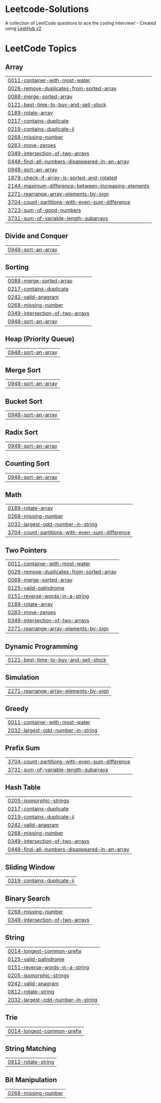 # Leetcode-Solutions
A collection of LeetCode questions to ace the coding interview! - Created using [LeetHub v2](https://github.com/arunbhardwaj/LeetHub-2.0)

<!---LeetCode Topics Start-->
# LeetCode Topics
## Array
|  |
| ------- |
| [0011-container-with-most-water](https://github.com/Lakhan2003/Leetcode-Solutions/tree/master/0011-container-with-most-water) |
| [0026-remove-duplicates-from-sorted-array](https://github.com/Lakhan2003/Leetcode-Solutions/tree/master/0026-remove-duplicates-from-sorted-array) |
| [0088-merge-sorted-array](https://github.com/Lakhan2003/Leetcode-Solutions/tree/master/0088-merge-sorted-array) |
| [0121-best-time-to-buy-and-sell-stock](https://github.com/Lakhan2003/Leetcode-Solutions/tree/master/0121-best-time-to-buy-and-sell-stock) |
| [0189-rotate-array](https://github.com/Lakhan2003/Leetcode-Solutions/tree/master/0189-rotate-array) |
| [0217-contains-duplicate](https://github.com/Lakhan2003/Leetcode-Solutions/tree/master/0217-contains-duplicate) |
| [0219-contains-duplicate-ii](https://github.com/Lakhan2003/Leetcode-Solutions/tree/master/0219-contains-duplicate-ii) |
| [0268-missing-number](https://github.com/Lakhan2003/Leetcode-Solutions/tree/master/0268-missing-number) |
| [0283-move-zeroes](https://github.com/Lakhan2003/Leetcode-Solutions/tree/master/0283-move-zeroes) |
| [0349-intersection-of-two-arrays](https://github.com/Lakhan2003/Leetcode-Solutions/tree/master/0349-intersection-of-two-arrays) |
| [0448-find-all-numbers-disappeared-in-an-array](https://github.com/Lakhan2003/Leetcode-Solutions/tree/master/0448-find-all-numbers-disappeared-in-an-array) |
| [0948-sort-an-array](https://github.com/Lakhan2003/Leetcode-Solutions/tree/master/0948-sort-an-array) |
| [1878-check-if-array-is-sorted-and-rotated](https://github.com/Lakhan2003/Leetcode-Solutions/tree/master/1878-check-if-array-is-sorted-and-rotated) |
| [2144-maximum-difference-between-increasing-elements](https://github.com/Lakhan2003/Leetcode-Solutions/tree/master/2144-maximum-difference-between-increasing-elements) |
| [2271-rearrange-array-elements-by-sign](https://github.com/Lakhan2003/Leetcode-Solutions/tree/master/2271-rearrange-array-elements-by-sign) |
| [3704-count-partitions-with-even-sum-difference](https://github.com/Lakhan2003/Leetcode-Solutions/tree/master/3704-count-partitions-with-even-sum-difference) |
| [3723-sum-of-good-numbers](https://github.com/Lakhan2003/Leetcode-Solutions/tree/master/3723-sum-of-good-numbers) |
| [3731-sum-of-variable-length-subarrays](https://github.com/Lakhan2003/Leetcode-Solutions/tree/master/3731-sum-of-variable-length-subarrays) |
## Divide and Conquer
|  |
| ------- |
| [0948-sort-an-array](https://github.com/Lakhan2003/Leetcode-Solutions/tree/master/0948-sort-an-array) |
## Sorting
|  |
| ------- |
| [0088-merge-sorted-array](https://github.com/Lakhan2003/Leetcode-Solutions/tree/master/0088-merge-sorted-array) |
| [0217-contains-duplicate](https://github.com/Lakhan2003/Leetcode-Solutions/tree/master/0217-contains-duplicate) |
| [0242-valid-anagram](https://github.com/Lakhan2003/Leetcode-Solutions/tree/master/0242-valid-anagram) |
| [0268-missing-number](https://github.com/Lakhan2003/Leetcode-Solutions/tree/master/0268-missing-number) |
| [0349-intersection-of-two-arrays](https://github.com/Lakhan2003/Leetcode-Solutions/tree/master/0349-intersection-of-two-arrays) |
| [0948-sort-an-array](https://github.com/Lakhan2003/Leetcode-Solutions/tree/master/0948-sort-an-array) |
## Heap (Priority Queue)
|  |
| ------- |
| [0948-sort-an-array](https://github.com/Lakhan2003/Leetcode-Solutions/tree/master/0948-sort-an-array) |
## Merge Sort
|  |
| ------- |
| [0948-sort-an-array](https://github.com/Lakhan2003/Leetcode-Solutions/tree/master/0948-sort-an-array) |
## Bucket Sort
|  |
| ------- |
| [0948-sort-an-array](https://github.com/Lakhan2003/Leetcode-Solutions/tree/master/0948-sort-an-array) |
## Radix Sort
|  |
| ------- |
| [0948-sort-an-array](https://github.com/Lakhan2003/Leetcode-Solutions/tree/master/0948-sort-an-array) |
## Counting Sort
|  |
| ------- |
| [0948-sort-an-array](https://github.com/Lakhan2003/Leetcode-Solutions/tree/master/0948-sort-an-array) |
## Math
|  |
| ------- |
| [0189-rotate-array](https://github.com/Lakhan2003/Leetcode-Solutions/tree/master/0189-rotate-array) |
| [0268-missing-number](https://github.com/Lakhan2003/Leetcode-Solutions/tree/master/0268-missing-number) |
| [2032-largest-odd-number-in-string](https://github.com/Lakhan2003/Leetcode-Solutions/tree/master/2032-largest-odd-number-in-string) |
| [3704-count-partitions-with-even-sum-difference](https://github.com/Lakhan2003/Leetcode-Solutions/tree/master/3704-count-partitions-with-even-sum-difference) |
## Two Pointers
|  |
| ------- |
| [0011-container-with-most-water](https://github.com/Lakhan2003/Leetcode-Solutions/tree/master/0011-container-with-most-water) |
| [0026-remove-duplicates-from-sorted-array](https://github.com/Lakhan2003/Leetcode-Solutions/tree/master/0026-remove-duplicates-from-sorted-array) |
| [0088-merge-sorted-array](https://github.com/Lakhan2003/Leetcode-Solutions/tree/master/0088-merge-sorted-array) |
| [0125-valid-palindrome](https://github.com/Lakhan2003/Leetcode-Solutions/tree/master/0125-valid-palindrome) |
| [0151-reverse-words-in-a-string](https://github.com/Lakhan2003/Leetcode-Solutions/tree/master/0151-reverse-words-in-a-string) |
| [0189-rotate-array](https://github.com/Lakhan2003/Leetcode-Solutions/tree/master/0189-rotate-array) |
| [0283-move-zeroes](https://github.com/Lakhan2003/Leetcode-Solutions/tree/master/0283-move-zeroes) |
| [0349-intersection-of-two-arrays](https://github.com/Lakhan2003/Leetcode-Solutions/tree/master/0349-intersection-of-two-arrays) |
| [2271-rearrange-array-elements-by-sign](https://github.com/Lakhan2003/Leetcode-Solutions/tree/master/2271-rearrange-array-elements-by-sign) |
## Dynamic Programming
|  |
| ------- |
| [0121-best-time-to-buy-and-sell-stock](https://github.com/Lakhan2003/Leetcode-Solutions/tree/master/0121-best-time-to-buy-and-sell-stock) |
## Simulation
|  |
| ------- |
| [2271-rearrange-array-elements-by-sign](https://github.com/Lakhan2003/Leetcode-Solutions/tree/master/2271-rearrange-array-elements-by-sign) |
## Greedy
|  |
| ------- |
| [0011-container-with-most-water](https://github.com/Lakhan2003/Leetcode-Solutions/tree/master/0011-container-with-most-water) |
| [2032-largest-odd-number-in-string](https://github.com/Lakhan2003/Leetcode-Solutions/tree/master/2032-largest-odd-number-in-string) |
## Prefix Sum
|  |
| ------- |
| [3704-count-partitions-with-even-sum-difference](https://github.com/Lakhan2003/Leetcode-Solutions/tree/master/3704-count-partitions-with-even-sum-difference) |
| [3731-sum-of-variable-length-subarrays](https://github.com/Lakhan2003/Leetcode-Solutions/tree/master/3731-sum-of-variable-length-subarrays) |
## Hash Table
|  |
| ------- |
| [0205-isomorphic-strings](https://github.com/Lakhan2003/Leetcode-Solutions/tree/master/0205-isomorphic-strings) |
| [0217-contains-duplicate](https://github.com/Lakhan2003/Leetcode-Solutions/tree/master/0217-contains-duplicate) |
| [0219-contains-duplicate-ii](https://github.com/Lakhan2003/Leetcode-Solutions/tree/master/0219-contains-duplicate-ii) |
| [0242-valid-anagram](https://github.com/Lakhan2003/Leetcode-Solutions/tree/master/0242-valid-anagram) |
| [0268-missing-number](https://github.com/Lakhan2003/Leetcode-Solutions/tree/master/0268-missing-number) |
| [0349-intersection-of-two-arrays](https://github.com/Lakhan2003/Leetcode-Solutions/tree/master/0349-intersection-of-two-arrays) |
| [0448-find-all-numbers-disappeared-in-an-array](https://github.com/Lakhan2003/Leetcode-Solutions/tree/master/0448-find-all-numbers-disappeared-in-an-array) |
## Sliding Window
|  |
| ------- |
| [0219-contains-duplicate-ii](https://github.com/Lakhan2003/Leetcode-Solutions/tree/master/0219-contains-duplicate-ii) |
## Binary Search
|  |
| ------- |
| [0268-missing-number](https://github.com/Lakhan2003/Leetcode-Solutions/tree/master/0268-missing-number) |
| [0349-intersection-of-two-arrays](https://github.com/Lakhan2003/Leetcode-Solutions/tree/master/0349-intersection-of-two-arrays) |
## String
|  |
| ------- |
| [0014-longest-common-prefix](https://github.com/Lakhan2003/Leetcode-Solutions/tree/master/0014-longest-common-prefix) |
| [0125-valid-palindrome](https://github.com/Lakhan2003/Leetcode-Solutions/tree/master/0125-valid-palindrome) |
| [0151-reverse-words-in-a-string](https://github.com/Lakhan2003/Leetcode-Solutions/tree/master/0151-reverse-words-in-a-string) |
| [0205-isomorphic-strings](https://github.com/Lakhan2003/Leetcode-Solutions/tree/master/0205-isomorphic-strings) |
| [0242-valid-anagram](https://github.com/Lakhan2003/Leetcode-Solutions/tree/master/0242-valid-anagram) |
| [0812-rotate-string](https://github.com/Lakhan2003/Leetcode-Solutions/tree/master/0812-rotate-string) |
| [2032-largest-odd-number-in-string](https://github.com/Lakhan2003/Leetcode-Solutions/tree/master/2032-largest-odd-number-in-string) |
## Trie
|  |
| ------- |
| [0014-longest-common-prefix](https://github.com/Lakhan2003/Leetcode-Solutions/tree/master/0014-longest-common-prefix) |
## String Matching
|  |
| ------- |
| [0812-rotate-string](https://github.com/Lakhan2003/Leetcode-Solutions/tree/master/0812-rotate-string) |
## Bit Manipulation
|  |
| ------- |
| [0268-missing-number](https://github.com/Lakhan2003/Leetcode-Solutions/tree/master/0268-missing-number) |
<!---LeetCode Topics End-->